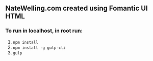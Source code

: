 ## NateWelling.com created using Fomantic UI HTML

### To run in localhost, in root run:
1. `npm install`
2. `npm install -g gulp-cli`
3. `gulp`
